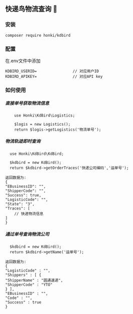 ## 快递鸟物流查询 🦅

### 安装
```
composer require honki/kdbird
```
### 配置
在.env文件中添加


```
KDBIRD_USERID=                // 对应用户ID
KDBIRD_APIKEY=                // 对应API key
```

### 如何使用
##### 直接单号获取物流信息
```
    use Honki\KdBird\Logistics;
    
    $logis = new Logistics();
    return $logis->getLogistics('物流单号');
```

##### 物流轨迹即时查询
```
  use Honki\KdBird\KdBird;

  $kdbird = new KdBird();
  return $kdbird->getOrderTraces('快递公司编码','运单号');
```
```
返回数据为:
{
"EBusinessID": "",
"ShipperCode": "",
"Success": true,
"LogisticCode": "",
"State": "3",
"Traces": [
    // 快递物流信息
]
}
```
##### 通过单号查询物流公司
```
  $kdbird = new KdBird();
  return $kdbird->getName('运单号');
```
```
返回数据为:
{
"LogisticCode" : "",
"Shippers" : [ {
"ShipperName" : "圆通速递",
"ShipperCode" : "YTO"
} ],
"EBusinessID" : "",
"Code" : "",
"Success" : true
}
```
